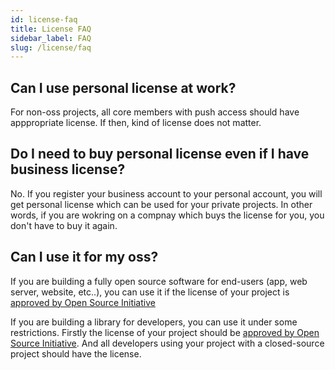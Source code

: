 ```yaml
---
id: license-faq
title: License FAQ
sidebar_label: FAQ
slug: /license/faq
---
```


## Can I use personal license at work?

For non-oss projects, all core members with push access should have apppropriate license.
If then, kind of license does not matter.

## Do I need to buy personal license even if I have business license?

No.
If you register your business account to your personal account, you will get personal license which can be used for your private projects.
In other words, if you are wokring on a compnay which buys the license for you, you don't have to buy it again.

## Can I use it for my oss?

If you are building a fully open source software for end-users (app, web server, website, etc..), you can use it if the license of your project is [approved by Open Source Initiative](https://opensource.org/licenses)

If you are building a library for developers, you can use it under some restrictions.
Firstly the license of your project should be [approved by Open Source Initiative](https://opensource.org/licenses).
And all developers using your project with a closed-source project should have the license.

